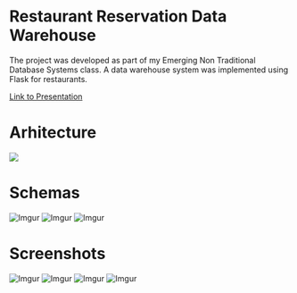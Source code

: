 # Restaurant Reservation Data Warehouse

The project was developed as part of my Emerging Non Traditional Database Systems class. A data warehouse system was implemented using Flask for restaurants.

[Link to Presentation](https://docs.google.com/presentation/d/1TZc95EDMGjdcaahbBpgXUUEmKhimbfj8S3ACGblwKSw/edit?usp=sharing)


# Arhitecture

![](https://i.imgur.com/S5lNxBI.png)

# Schemas

![Imgur](https://i.imgur.com/3VzJB3L.png)
![Imgur](https://i.imgur.com/h12dI07.png)
![Imgur](https://i.imgur.com/jqkb42W.png)

# Screenshots

![Imgur](https://i.imgur.com/i6sn7QM.png)
![Imgur](https://i.imgur.com/fqDakwQ.png)
![Imgur](https://i.imgur.com/LnnytzX.png)
![Imgur](https://i.imgur.com/d8Z22Ij.png)

